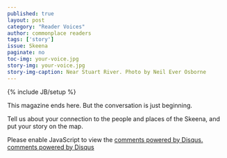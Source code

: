 ```yaml
---
published: true
layout: post
category: "Reader Voices"
author: commonplace readers
tags: ['story']
issue: Skeena
paginate: no
toc-img: your-voice.jpg
story-img: your-voice.jpg
story-img-caption: Near Stuart River. Photo by Neil Ever Osborne
---
```

{% include JB/setup %}

This magazine ends here. But the conversation is just beginning.

Tell us about your connection to the people and places of the Skeena, and put your story on the map.

<div id="disqus_thread"></div>
<script type="text/javascript">
    /* * * CONFIGURATION VARIABLES: EDIT BEFORE PASTING INTO YOUR WEBPAGE * * */
    var disqus_shortname = 'commonplacemagazine'; // required: replace example with your forum shortname

    /* * * DON'T EDIT BELOW THIS LINE * * */
    (function() {
        var dsq = document.createElement('script'); dsq.type = 'text/javascript'; dsq.async = true;
        dsq.src = '//' + disqus_shortname + '.disqus.com/embed.js';
        (document.getElementsByTagName('head')[0] || document.getElementsByTagName('body')[0]).appendChild(dsq);
    })();
</script>
<noscript>Please enable JavaScript to view the <a href="http://disqus.com/?ref_noscript">comments powered by Disqus.</a></noscript>
<a href="http://disqus.com" class="dsq-brlink">comments powered by <span class="logo-disqus">Disqus</span></a>
